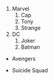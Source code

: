 1. Marvel
   1. Cap
   2. Tony
   3. Strange
2. DC
   1. Joker
   2. Batman
  
* Avengers
- Suicide Squad
